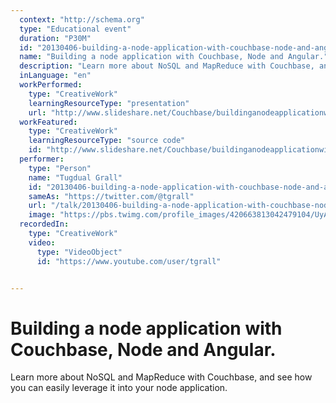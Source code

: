 ```yaml
---
  context: "http://schema.org"
  type: "Educational event"
  duration: "P30M"
  id: "20130406-building-a-node-application-with-couchbase-node-and-angular"
  name: "Building a node application with Couchbase, Node and Angular."
  description: "Learn more about NoSQL and MapReduce with Couchbase, and see how you can easily leverage it into your node application."
  inLanguage: "en"
  workPerformed: 
    type: "CreativeWork"
    learningResourceType: "presentation"
    url: "http://www.slideshare.net/Couchbase/buildinganodeapplicationwithcouchbasenodeandangularbarcelonajs/"
  workFeatured: 
    type: "CreativeWork"
    learningResourceType: "source code"
    id: "http://www.slideshare.net/Couchbase/buildinganodeapplicationwithcouchbasenodeandangularbarcelonajs/"
  performer: 
    type: "Person"
    name: "Tugdual Grall"
    id: "20130406-building-a-node-application-with-couchbase-node-and-angular"
    sameAs: "https://twitter.com/@tgrall"
    url: "/talk/20130406-building-a-node-application-with-couchbase-node-and-angular.html"
    image: "https://pbs.twimg.com/profile_images/420663813042479104/UyAEiEiy.jpeg"
  recordedIn: 
    type: "CreativeWork"
    video: 
      type: "VideoObject"
      id: "https://www.youtube.com/user/tgrall"


---
```

# Building a node application with Couchbase, Node and Angular.

Learn more about NoSQL and MapReduce with Couchbase, and see how you can easily leverage it into your node application.
